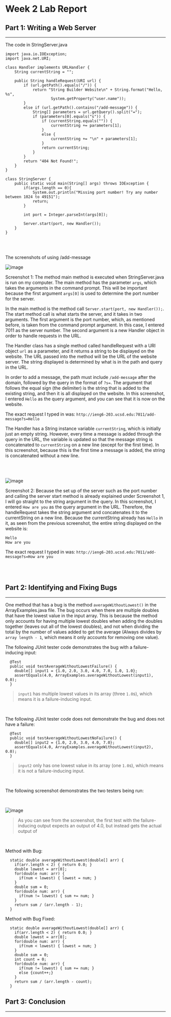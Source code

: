 # Week 2 Lab Report

## Part 1: Writing a Web Server

---------------------------------------------------------

The code in StringServer.java
```
import java.io.IOException;
import java.net.URI;

class Handler implements URLHandler {
    String currentString = "";

    public String handleRequest(URI url) {
        if (url.getPath().equals("/")) {
            return "String Builder Website\n" + String.format("Hello, %s", 
                    System.getProperty("user.name"));
        } 
        else if (url.getPath().contains("/add-message")) {
            String[] parameters = url.getQuery().split("=");
            if (parameters[0].equals("s")) {
                if (currentString.equals("")) {
                    currentString += parameters[1];
                }
                else {
                    currentString += "\n" + parameters[1];
                }
                return currentString;
            }
        }
        return "404 Not Found!";
    }
}

class StringServer {
    public static void main(String[] args) throws IOException {
        if(args.length == 0){
            System.out.println("Missing port number! Try any number between 1024 to 49151");
            return;
        }

        int port = Integer.parseInt(args[0]);

        Server.start(port, new Handler());
    }
}
```

<br/> <br/>

The screenshots of using /add-message

![image](images/add-message-test.png)

Screenshot 1:
The method main method is executed when StringServer.java is run on my computer. The main method has the parameter `args`, which takes the arguments in the command prompt. This will be important because the first argument `args[0]` is used to determine the port number for the server. 

In the main method is the method call `Server.start(port, new Handler());`. The start method call is what starts the server, and it takes in two arguments. The first argument is the port number, which, as mentioned before, is taken from the command prompt argument. In this case, I entered 7011 as the server number. The second argument is a new Handler object in order to handle requests in the URL. 

The Handler class has a single method called handleRequest with a URI object `url` as a parameter, and it returns a string to be displayed on the website. The URL passed into the method will be the URL of the website server. The string displayed is determined by what is in the path and query in the URL. 

In order to add a message, the path must include `/add-message` after the domain, followed by the query in the format of `?s=`. The argument that follows the equal sign (the delimiter) is the string that is added to the existing string, and then it is all displayed on the website. In this screenshot, I entered `Hello` as the query argument, and you can see that it is now on the website.

The exact request I typed in was: `http://ieng6-203.ucsd.edu:7011/add-message?s=Hello`

The Handler has a String instance variable `currentString`, which is initially just an empty string. However, every time a message is added through the query in the URL, the variable is updated so that the message string is concatenated to `currentString` on a new line (except for the first time). In this screenshot, because this is the first time a message is added, the string is concatenated without a new line. 

<br/> <br/>

![image](images/add-message-test2.png)

Screenshot 2:
Because the set up of the server such as the port number and calling the server start method is already explained under Screenshot 1, I will go straight to the string argument in the query. In this screenshot, I entered `How are you` as the query argument in the URL. Therefore, the handleRequest takes the string argument and concatenates it to the currentString on a new line. Because the currentString already has `Hello` in it, as seen from the previous screenshot, the entire string displayed on the website is:
```
Hello
How are you
```
The exact request I typed in was: `http://ieng6-203.ucsd.edu:7011/add-message?s=How are you`

<br/> <br/>

## Part 2: Identifying and Fixing Bugs

---------------------------------------------------------

One method that has a bug is the method `averageWithoutLowest()` in the ArrayExamples.java file. The bug occurs when there are multiple doubles that have the lowest value in the input array. This is because the method only accounts for having multiple lowest doubles when adding the doubles together (leaves out all of the lowest doubles), and not when dividing the total by the number of values added to get the average (Always divides by `array length - 1`, which means it only accounts for removing one value). 

The following JUnit tester code demonstrates the bug with a failure-inducing input:
```
  @Test
  public void testAverageWithoutLowestFailure() {
    double[] input1 = {1.0, 2.0, 3.0, 4.0, 7.0, 1.0, 1.0};
    assertEquals(4.0, ArrayExamples.averageWithoutLowest(input1), 0.0);
  }
```
> `input1` has multiple lowest values in its array (three `1.0`s), which means it is a failure-inducing input.

<br/>

The following JUnit tester code does not demonstrate the bug and does not have a failure:
```
  @Test
  public void testAverageWithoutLowestNoFailure() {
    double[] input2 = {1.0, 2.0, 3.0, 4.0, 7.0};
    assertEquals(4.0, ArrayExamples.averageWithoutLowest(input2), 0.0);
  }
```
> `input2` only has one lowest value in its array (one `1.0`s), which means it is not a failure-inducing input.

<br/>

The following screenshot demonstrates the two testers being run:

<br/>

![image](images/average-without-lowest-bug-test.png)
> As you can see from the screenshot, the first test with the failure-inducing output expects an output of 4.0, but instead gets the actual output of 
<br/>

Method with Bug:
```
  static double averageWithoutLowest(double[] arr) {
    if(arr.length < 2) { return 0.0; }
    double lowest = arr[0];
    for(double num: arr) {
      if(num < lowest) { lowest = num; }
    }
    double sum = 0;
    for(double num: arr) {
      if(num != lowest) { sum += num; }
    }
    return sum / (arr.length - 1);
  }
```

Method with Bug Fixed:
```
  static double averageWithoutLowest(double[] arr) {
    if(arr.length < 2) { return 0.0; }
    double lowest = arr[0];
    for(double num: arr) {
      if(num < lowest) { lowest = num; }
    }
    double sum = 0;
    int count = 0;
    for(double num: arr) {
      if(num != lowest) { sum += num; }
      else {count++;}
    }
    return sum / (arr.length - count);
  }
```





## Part 3: Conclusion

---------------------------------------------------------


